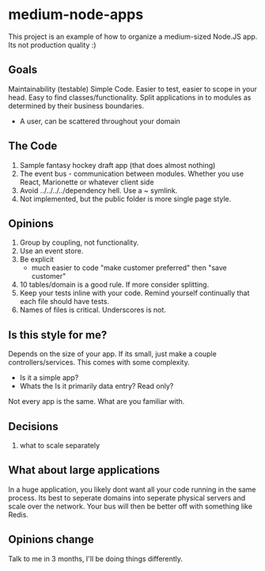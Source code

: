 # medium-node-apps

This project is an example of how to organize a medium-sized Node.JS app. Its not production quality :)

## Goals

Maintainability (testable)
Simple Code. Easier to test, easier to scope in your head.
Easy to find classes/functionality.
Split applications in to modules as determined by their business boundaries.
 - A user, can be scattered throughout your domain

## The Code

1) Sample fantasy hockey draft app (that does almost nothing)
1) The event bus - communication between modules. Whether you use React, Marionette or whatever client side
2) Avoid ../../../../dependency hell. Use a ~ symlink.
3) Not implemented, but the public folder is more single page style.

## Opinions

1) Group by coupling, not functionality.
1) Use an event store.
2) Be explicit
    - much easier to code "make customer preferred" then "save customer"
3) 10 tables/domain is a good rule. If more consider splitting.
4) Keep your tests inline with your code. Remind yourself continually that each file should have tests.
5) Names of files is critical. Underscores is not.

## Is this style for me?

Depends on the size of your app. If its small, just make a couple controllers/services. This comes with some complexity.

 - Is it a simple app?
 - Whats the Is it primarily data entry? Read only?

Not every app is the same. What are you familiar with.

## Decisions

1) what to scale separately

## What about large applications

In a huge application, you likely dont want all your code running in the same process. Its best to seperate domains into
seperate physical servers and scale over the network. Your bus will then be better off with something like Redis.

## Opinions change

Talk to me in 3 months, I'll be doing things differently.




